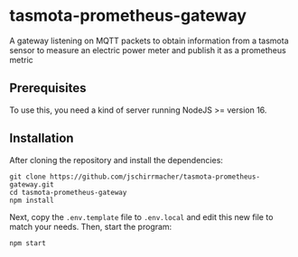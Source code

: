 # tasmota-prometheus-gateway
A gateway listening on MQTT packets to obtain information from a tasmota sensor to measure an electric power meter and publish it as a prometheus metric

## Prerequisites

To use this, you need a kind of server running NodeJS >= version 16.

## Installation

After cloning the repository and install the dependencies:

    git clone https://github.com/jschirrmacher/tasmota-prometheus-gateway.git
    cd tasmota-prometheus-gateway
    npm install

Next, copy the `.env.template` file to `.env.local` and edit this new file to match your needs.
Then, start the program:

    npm start
